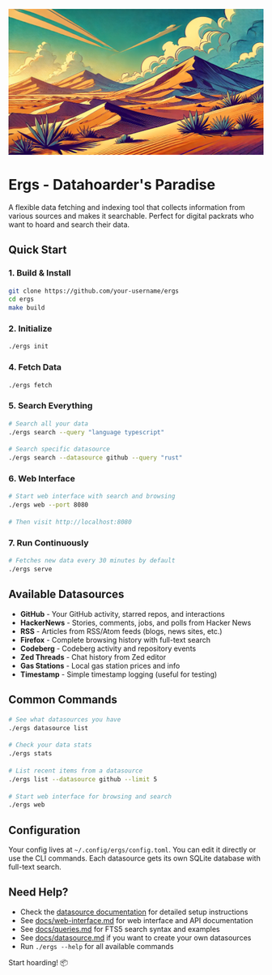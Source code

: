 ![](/ergs.png)

# Ergs - Datahoarder's Paradise

A flexible data fetching and indexing tool that collects information from various sources and makes it searchable. Perfect for digital packrats who want to hoard and search their data.

## Quick Start

### 1. Build & Install
```bash
git clone https://github.com/your-username/ergs
cd ergs
make build
```

### 2. Initialize
```bash
./ergs init
```

### 4. Fetch Data
```bash
./ergs fetch
```

### 5. Search Everything
```bash
# Search all your data
./ergs search --query "language typescript"

# Search specific datasource
./ergs search --datasource github --query "rust"
```

### 6. Web Interface
```bash
# Start web interface with search and browsing
./ergs web --port 8080

# Then visit http://localhost:8080
```

### 7. Run Continuously
```bash
# Fetches new data every 30 minutes by default
./ergs serve
```

## Available Datasources

- **GitHub** - Your GitHub activity, starred repos, and interactions
- **HackerNews** - Stories, comments, jobs, and polls from Hacker News
- **RSS** - Articles from RSS/Atom feeds (blogs, news sites, etc.)
- **Firefox** - Complete browsing history with full-text search
- **Codeberg** - Codeberg activity and repository events
- **Zed Threads** - Chat history from Zed editor
- **Gas Stations** - Local gas station prices and info
- **Timestamp** - Simple timestamp logging (useful for testing)

## Common Commands

```bash
# See what datasources you have
./ergs datasource list

# Check your data stats
./ergs stats

# List recent items from a datasource
./ergs list --datasource github --limit 5

# Start web interface for browsing and search
./ergs web
```

## Configuration

Your config lives at `~/.config/ergs/config.toml`. You can edit it directly or use the CLI commands. Each datasource gets its own SQLite database with full-text search.

## Need Help?

- Check the [datasource documentation](docs/datasources/) for detailed setup instructions
- See [docs/web-interface.md](docs/web-interface.md) for web interface and API documentation
- See [docs/queries.md](docs/queries.md) for FTS5 search syntax and examples
- See [docs/datasource.md](docs/datasource.md) if you want to create your own datasources
- Run `./ergs --help` for all available commands

Start hoarding! 📦
